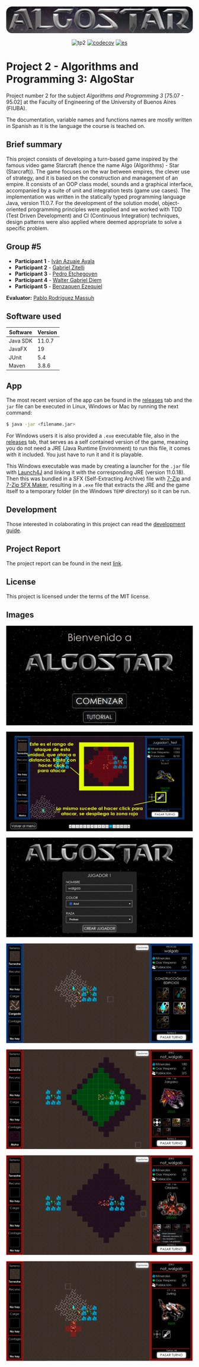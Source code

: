 <p align="center">
    <img src="./docs/img/AlgoStar_banner_space_bg.png" alt="AlgoStar Banner">
</p>

<div align="center">

![tp2](https://github.com/walgab/AlgoStar/actions/workflows/build.yml/badge.svg) [![codecov](https://codecov.io/gh/walgab/AlgoStar/branch/master/graph/badge.svg)](https://codecov.io/gh/walgab/AlgoStar) [![es](https://img.shields.io/badge/lang-es-orange.svg)](https://github.com/walgab/AlgoStar/blob/master/README.es.md)

</div>

# Project 2 - Algorithms and Programming 3: **AlgoStar**

Project number 2 for the subject _Algorithms and Programming 3_ [75.07 - 95.02] at the Faculty of Engineering of the University of Buenos Aires (FIUBA).

The documentation, variable names and functions names are mostly written in Spanish as it is the language the course is teached on.

## Brief summary

This project consists of developing a turn-based game inspired by the famous video game Starcraft (hence the name Algo (Algorithms) - Star (Starcraft)). The game focuses on the war between empires, the clever use of strategy, and it is based on the construction and management of an empire. It consists of an OOP class model, sounds and a graphical interface, accompanied by a suite of unit and integration tests (game use cases). The implementation was written in the statically typed programming language Java, version 11.0.7. For the development of the solution model, object-oriented programming principles were applied and we worked with TDD (Test Driven Development) and CI (Continuous Integration) techniques, design patterns were also applied where deemed appropriate to solve a specific problem.

## Group #5

* **Participant 1** - [Iván Azuaje Ayala](https://github.com/iazuaje)
* **Participant 2** - [Gabriel Zitelli](https://github.com/gabrielzitelli)
* **Participant 3** - [Pedro Etchegoyen](https://github.com/PedroEtche)
* **Participant 4** - [Walter Gabriel Diem](https://github.com/walgab)
* **Participant 5** - [Benzaquen Ezequiel](https://github.com/ezebenza2000)

**Evaluator:** [Pablo Rodríguez Massuh](https://github.com/xpitr256)

## Software used

| Software | Version |
| -------- | ------- |
| Java SDK | 11.0.7  |
| JavaFX   | 19      |
| JUnit    | 5.4     |
| Maven    | 3.8.6   |


## App

The most recent version of the app can be found in the [releases](https://github.com/walgab/AlgoStar/releases/latest) tab and the `jar` file can be executed in Linux, Windows or Mac by running the next command:

```bash
$ java -jar <filename.jar>
```

For Windows users it is also provided a `.exe` executable file, also in the [releases](https://github.com/walgab/AlgoStar/releases/latest) tab, that serves as a self contained version of the game, meaning you do not need a JRE (Java Runtime Environment) to run this file, it comes with it included. You just have to run it and it is playable.

This Windows executable was made by creating a launcher for the `.jar` file with [Launch4J](https://launch4j.sourceforge.net/) and linking it with the corresponding JRE (version 11.0.18). Then this was bundled in a SFX (Self-Extracting Archive) file with [7-Zip](https://www.7-zip.org/) and [7-Zip SFX Maker](https://sourceforge.net/projects/sfx-maker/), resulting in a `.exe` file that extracts the JRE and the game itself to a temporary folder (in the Windows `TEMP` directory) so it can be run.

## Development

Those interested in colaborating in this project can read the [development guide](./docs/Desarrollo.md).

## Project Report

The project report can be found in the next [link](./docs/Informe_TP2_AlgoStar_Algoritmos_III_Suarez.pdf).

## License

This project is licensed under the terms of the MIT license.

## Images

![Image 1](./docs/img/img1.jpg)

![Image 2](./docs/img/img2.jpg)

![Image 3](./docs/img/img3.jpg)

![Image 4](./docs/img/img4.png)

![Image 5](./docs/img/img5.png)

![Image 6](./docs/img/img6.png)

![Image 7](./docs/img/img7.png)